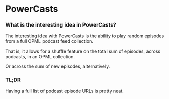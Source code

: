 # PowerCasts

### What is the interesting idea in PowerCasts?

The interesting idea with PowerCasts is the ability to play random episodes from a full OPML podcast feed collection.

That is, it allows for a shuffle feature on the total sum of episodes, across podcasts, in an OPML collection. 

Or across the sum of new episodes, alternatively.

### TL;DR

Having a full list of podcast episode URLs is pretty neat.
